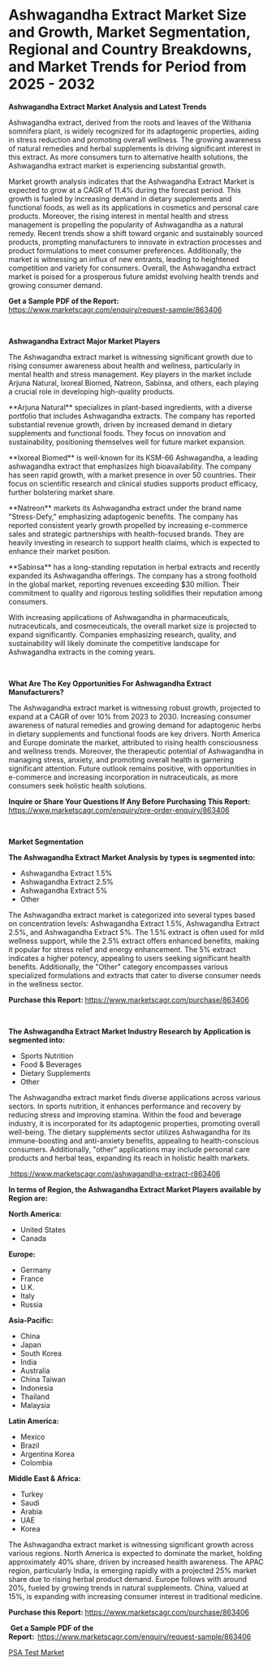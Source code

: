 <p><h1>Ashwagandha Extract Market Size and Growth, Market Segmentation, Regional and Country Breakdowns, and Market Trends for Period from 2025 -  2032</h1></p><p><strong>Ashwagandha Extract Market Analysis and Latest Trends</strong></p>
<p><p>Ashwagandha extract, derived from the roots and leaves of the Withania somnifera plant, is widely recognized for its adaptogenic properties, aiding in stress reduction and promoting overall wellness. The growing awareness of natural remedies and herbal supplements is driving significant interest in this extract. As more consumers turn to alternative health solutions, the Ashwagandha extract market is experiencing substantial growth.</p><p>Market growth analysis indicates that the Ashwagandha Extract Market is expected to grow at a CAGR of 11.4% during the forecast period. This growth is fueled by increasing demand in dietary supplements and functional foods, as well as its applications in cosmetics and personal care products. Moreover, the rising interest in mental health and stress management is propelling the popularity of Ashwagandha as a natural remedy. Recent trends show a shift toward organic and sustainably sourced products, prompting manufacturers to innovate in extraction processes and product formulations to meet consumer preferences. Additionally, the market is witnessing an influx of new entrants, leading to heightened competition and variety for consumers. Overall, the Ashwagandha extract market is poised for a prosperous future amidst evolving health trends and growing consumer demand.</p></p>
<p><strong>Get a Sample PDF of the Report:&nbsp;</strong> <a href="https://www.marketscagr.com/enquiry/request-sample/863406?utm_campaign=2136&utm_medium=2&utm_source=Github&utm_content=ia&utm_term=08032025&utm_id=ashwagandha-extract">https://www.marketscagr.com/enquiry/request-sample/863406</a></p>
<p>&nbsp;</p>
<p><strong>Ashwagandha Extract Major Market Players</strong></p>
<p><p>The Ashwagandha extract market is witnessing significant growth due to rising consumer awareness about health and wellness, particularly in mental health and stress management. Key players in the market include Arjuna Natural, Ixoreal Biomed, Natreon, Sabinsa, and others, each playing a crucial role in developing high-quality products.</p><p>**Arjuna Natural** specializes in plant-based ingredients, with a diverse portfolio that includes Ashwagandha extracts. The company has reported substantial revenue growth, driven by increased demand in dietary supplements and functional foods. They focus on innovation and sustainability, positioning themselves well for future market expansion.</p><p>**Ixoreal Biomed** is well-known for its KSM-66 Ashwagandha, a leading ashwagandha extract that emphasizes high bioavailability. The company has seen rapid growth, with a market presence in over 50 countries. Their focus on scientific research and clinical studies supports product efficacy, further bolstering market share.</p><p>**Natreon** markets its Ashwagandha extract under the brand name "Stress-Defy," emphasizing adaptogenic benefits. The company has reported consistent yearly growth propelled by increasing e-commerce sales and strategic partnerships with health-focused brands. They are heavily investing in research to support health claims, which is expected to enhance their market position.</p><p>**Sabinsa** has a long-standing reputation in herbal extracts and recently expanded its Ashwagandha offerings. The company has a strong foothold in the global market, reporting revenues exceeding $30 million. Their commitment to quality and rigorous testing solidifies their reputation among consumers.</p><p>With increasing applications of Ashwagandha in pharmaceuticals, nutraceuticals, and cosmeceuticals, the overall market size is projected to expand significantly. Companies emphasizing research, quality, and sustainability will likely dominate the competitive landscape for Ashwagandha extracts in the coming years.</p></p>
<p>&nbsp;</p>
<p><strong>What Are The Key Opportunities For Ashwagandha Extract Manufacturers?</strong></p>
<p><p>The Ashwagandha extract market is witnessing robust growth, projected to expand at a CAGR of over 10% from 2023 to 2030. Increasing consumer awareness of natural remedies and growing demand for adaptogenic herbs in dietary supplements and functional foods are key drivers. North America and Europe dominate the market, attributed to rising health consciousness and wellness trends. Moreover, the therapeutic potential of Ashwagandha in managing stress, anxiety, and promoting overall health is garnering significant attention. Future outlook remains positive, with opportunities in e-commerce and increasing incorporation in nutraceuticals, as more consumers seek holistic health solutions.</p></p>
<p><strong>Inquire or Share Your Questions If Any Before Purchasing This Report:</strong> <a href="https://www.marketscagr.com/enquiry/pre-order-enquiry/863406?utm_campaign=2136&utm_medium=2&utm_source=Github&utm_content=ia&utm_term=08032025&utm_id=ashwagandha-extract">https://www.marketscagr.com/enquiry/pre-order-enquiry/863406</a></p>
<p>&nbsp;</p>
<p><strong>Market Segmentation</strong></p>
<p><strong>The Ashwagandha Extract Market Analysis by types is segmented into:</strong></p>
<p><ul><li>Ashwagandha Extract 1.5%</li><li>Ashwagandha Extract 2.5%</li><li>Ashwagandha Extract 5%</li><li>Other</li></ul></p>
<p><p>The Ashwagandha extract market is categorized into several types based on concentration levels: Ashwagandha Extract 1.5%, Ashwagandha Extract 2.5%, and Ashwagandha Extract 5%. The 1.5% extract is often used for mild wellness support, while the 2.5% extract offers enhanced benefits, making it popular for stress relief and energy enhancement. The 5% extract indicates a higher potency, appealing to users seeking significant health benefits. Additionally, the "Other" category encompasses various specialized formulations and extracts that cater to diverse consumer needs in the wellness sector.</p></p>
<p><strong>Purchase this Report:&nbsp;</strong><a href="https://www.marketscagr.com/purchase/863406?utm_campaign=2136&utm_medium=2&utm_source=Github&utm_content=ia&utm_term=08032025&utm_id=ashwagandha-extract">https://www.marketscagr.com/purchase/863406</a></p>
<p>&nbsp;</p>
<p><strong>The Ashwagandha Extract Market Industry Research by Application is segmented into:</strong></p>
<p><ul><li>Sports Nutrition</li><li>Food & Beverages</li><li>Dietary Supplements</li><li>Other</li></ul></p>
<p><p>The Ashwagandha extract market finds diverse applications across various sectors. In sports nutrition, it enhances performance and recovery by reducing stress and improving stamina. Within the food and beverage industry, it is incorporated for its adaptogenic properties, promoting overall well-being. The dietary supplements sector utilizes Ashwagandha for its immune-boosting and anti-anxiety benefits, appealing to health-conscious consumers. Additionally, "other" applications may include personal care products and herbal teas, expanding its reach in holistic health markets.</p></p>
<p><a href="https://www.marketscagr.com/ashwagandha-extract-r863406?utm_campaign=2136&utm_medium=2&utm_source=Github&utm_content=ia&utm_term=08032025&utm_id=ashwagandha-extract">&nbsp;https://www.marketscagr.com/ashwagandha-extract-r863406</a></p>
<p><strong>In terms of Region, the Ashwagandha Extract Market Players available by Region are:</strong></p>
<p>
    <p> <strong> North America: </strong>
        <ul>
            <li>United States</li>
            <li>Canada</li>
        </ul>
        </p> 
    <p> <strong> Europe: </strong>
        <ul>
            <li>Germany</li>
            <li>France</li>
            <li>U.K.</li>
            <li>Italy</li>
            <li>Russia</li>
        </ul>
        </p> 
    <p> <strong> Asia-Pacific: </strong>
        <ul>
            <li>China</li>
            <li>Japan</li>
            <li>South Korea</li>
            <li>India</li>
            <li>Australia</li>
            <li>China Taiwan</li>
            <li>Indonesia</li>
            <li>Thailand</li>
            <li>Malaysia</li>
        </ul>
        </p> 
    <p> <strong> Latin America: </strong>
        <ul>
            <li>Mexico</li>
            <li>Brazil</li>
            <li>Argentina Korea</li>
            <li>Colombia</li>
        </ul>
        </p> 
    <p> <strong> Middle East & Africa: </strong>
        <ul>
            <li>Turkey</li>
            <li>Saudi</li>
            <li>Arabia</li>
            <li>UAE</li>
            <li>Korea</li>
        </ul>
    </p>
    </p>
<p><p>The Ashwagandha extract market is witnessing significant growth across various regions. North America is expected to dominate the market, holding approximately 40% share, driven by increased health awareness. The APAC region, particularly India, is emerging rapidly with a projected 25% market share due to rising herbal product demand. Europe follows with around 20%, fueled by growing trends in natural supplements. China, valued at 15%, is expanding with increasing consumer interest in traditional medicine.</p></p>
<p><strong>Purchase this Report: </strong><a href="https://www.marketscagr.com/purchase/863406?utm_campaign=2136&utm_medium=2&utm_source=Github&utm_content=ia&utm_term=08032025&utm_id=ashwagandha-extract">https://www.marketscagr.com/purchase/863406</a></p>
<p>&nbsp;<strong>Get a Sample PDF of the Report:&nbsp;&nbsp;</strong><a href="https://www.marketscagr.com/enquiry/request-sample/863406?utm_campaign=2136&utm_medium=2&utm_source=Github&utm_content=ia&utm_term=08032025&utm_id=ashwagandha-extract">https://www.marketscagr.com/enquiry/request-sample/863406</a></p>
<p><strong></strong></p>
<p><p><a href="https://github.com/tona7vba/Market-Research-Report-List-1/blob/main/psa-test-market.md?utm_campaign=2136&utm_medium=2&utm_source=Github&utm_content=ia&utm_term=08032025&utm_id=ashwagandha-extract">PSA Test Market</a></p></p>
